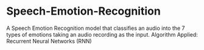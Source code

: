 # Speech-Emotion-Recognition
A Speech Emotion Recognition model that classifies an audio into the 7 types of emotions taking an audio recording as the input.
Algorithm Applied: Recurrent Neural Networks (RNN)
